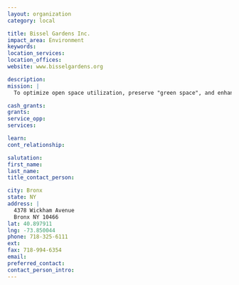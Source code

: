 ```yaml
---
layout: organization
category: local

title: Bissel Gardens Inc.
impact_area: Environment
keywords: 
location_services: 
location_offices: 
website: www.bisselgardens.org

description: 
mission: |
  To optimize open space utilization, preserve "green space", and enhance our community's well being and betterment.

cash_grants: 
grants: 
service_opp: 
services: 

learn: 
cont_relationship: 

salutation: 
first_name: 
last_name: 
title_contact_person: 

city: Bronx
state: NY
address: |
  4378 Wickham Avenue     
  Bronx NY 10466
lat: 40.897911
lng: -73.850044
phone: 718-325-6111
ext: 
fax: 718-994-6354
email: 
preferred_contact: 
contact_person_intro: 
---
```

